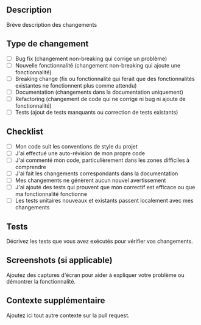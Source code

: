 ## Description

Brève description des changements

## Type de changement

- [ ] Bug fix (changement non-breaking qui corrige un problème)
- [ ] Nouvelle fonctionnalité (changement non-breaking qui ajoute une fonctionnalité)
- [ ] Breaking change (fix ou fonctionnalité qui ferait que des fonctionnalités existantes ne fonctionnent plus comme attendu)
- [ ] Documentation (changements dans la documentation uniquement)
- [ ] Refactoring (changement de code qui ne corrige ni bug ni ajoute de fonctionnalité)
- [ ] Tests (ajout de tests manquants ou correction de tests existants)

## Checklist

- [ ] Mon code suit les conventions de style du projet
- [ ] J'ai effectué une auto-révision de mon propre code
- [ ] J'ai commenté mon code, particulièrement dans les zones difficiles à comprendre
- [ ] J'ai fait les changements correspondants dans la documentation
- [ ] Mes changements ne génèrent aucun nouvel avertissement
- [ ] J'ai ajouté des tests qui prouvent que mon correctif est efficace ou que ma fonctionnalité fonctionne
- [ ] Les tests unitaires nouveaux et existants passent localement avec mes changements

## Tests

Décrivez les tests que vous avez exécutés pour vérifier vos changements.

## Screenshots (si applicable)

Ajoutez des captures d'écran pour aider à expliquer votre problème ou démontrer la fonctionnalité.

## Contexte supplémentaire

Ajoutez ici tout autre contexte sur la pull request.